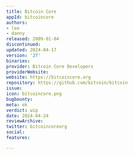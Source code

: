 ```yaml
---
title: Bitcoin Core
appId: bitcoincore
authors:
- leo
- danny
released: 2009-01-04
discontinued: 
updated: 2024-04-17
version: '27'
binaries: 
provider: Bitcoin Core Developers
providerWebsite: 
website: https://bitcoincore.org
repository: https://github.com/bitcoin/bitcoin
issue: 
icon: bitcoincore.png
bugbounty: 
meta: ok
verdict: wip
date: 2024-04-24
reviewArchive: 
twitter: bitcoincoreorg
social: 
features: 

---
```



